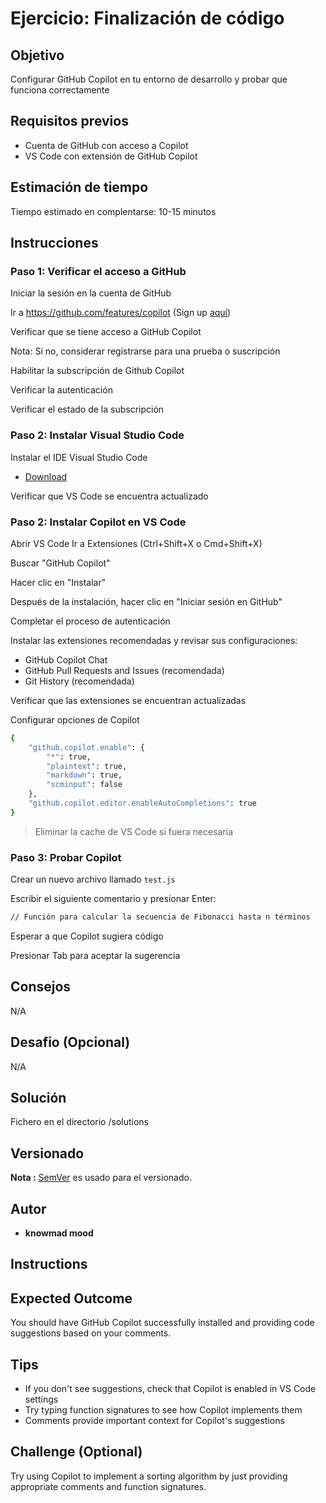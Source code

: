 # Ejercicio: Finalización de código

## Objetivo

Configurar GitHub Copilot en tu entorno de desarrollo y probar que funciona correctamente

## Requisitos previos

- Cuenta de GitHub con acceso a Copilot
- VS Code con extensión de GitHub Copilot

## Estimación de tiempo

Tiempo estimado en complentarse: 10-15 minutos

## Instrucciones

### Paso 1: Verificar el acceso a GitHub

Iniciar la sesión en la cuenta de GitHub

Ir a https://github.com/features/copilot (Sign up [aquí](https://github.com/))

Verificar que se tiene acceso a GitHub Copilot

Nota: Si no, considerar registrarse para una prueba o suscripción

Habilitar la subscripción de Github Copilot

Verificar la autenticación

Verificar el estado de la subscripción

### Paso 2: Instalar Visual Studio Code

Instalar el IDE Visual Studio Code

* [Download](https://code.visualstudio.com/)

Verificar que VS Code se encuentra actualizado

### Paso 2: Instalar Copilot en VS Code

Abrir VS Code
Ir a Extensiones (Ctrl+Shift+X o Cmd+Shift+X)

Buscar "GitHub Copilot"

Hacer clic en "Instalar"

Después de la instalación, hacer clic en "Iniciar sesión en GitHub"

Completar el proceso de autenticación

Instalar las extensiones recomendadas y revisar sus configuraciones:

* GitHub Copilot Chat
* GitHub Pull Requests and Issues (recomendada)
* Git History (recomendada)

Verificar que las extensiones se encuentran actualizadas

Configurar opciones de Copilot

```bash
{
    "github.copilot.enable": {
        "*": true,
        "plaintext": true,
        "markdown": true,
        "scminput": false
    },
    "github.copilot.editor.enableAutoCompletions": true
}
```

> Eliminar la cache de VS Code si fuera necesaria

### Paso 3: Probar Copilot

Crear un nuevo archivo llamado `test.js`

Escribir el siguiente comentario y presionar Enter:

```bash
// Función para calcular la secuencia de Fibonacci hasta n términos
```

Esperar a que Copilot sugiera código

Presionar Tab para aceptar la sugerencia

## Consejos

N/A

## Desafio (Opcional)

N/A

## Solución

Fichero en el directorio /solutions

## Versionado

**Nota :** [SemVer](http://semver.org/) es usado para el versionado.

## Autor

* **knowmad mood**





## Instructions







## Expected Outcome
You should have GitHub Copilot successfully installed and providing code suggestions based on your comments.

## Tips
- If you don't see suggestions, check that Copilot is enabled in VS Code settings
- Try typing function signatures to see how Copilot implements them
- Comments provide important context for Copilot's suggestions

## Challenge (Optional)
Try using Copilot to implement a sorting algorithm by just providing appropriate comments and function signatures.